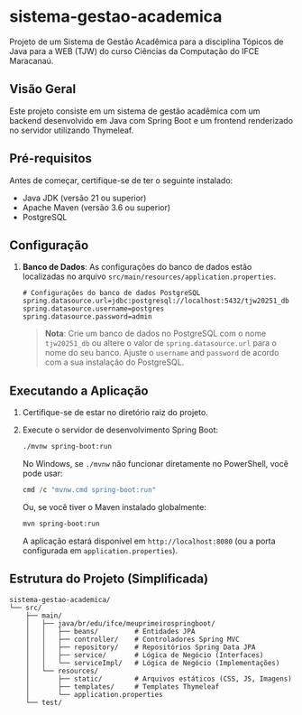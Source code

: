 # sistema-gestao-academica

Projeto de um Sistema de Gestão Acadêmica para a disciplina Tópicos de Java para a WEB (TJW) do curso Ciências da Computação do IFCE Maracanaú.

## Visão Geral

Este projeto consiste em um sistema de gestão acadêmica com um backend desenvolvido em Java com Spring Boot e um frontend renderizado no servidor utilizando Thymeleaf.

## Pré-requisitos

Antes de começar, certifique-se de ter o seguinte instalado:

* Java JDK (versão 21 ou superior)
* Apache Maven (versão 3.6 ou superior)
* PostgreSQL

## Configuração

1. **Banco de Dados**:
   As configurações do banco de dados estão localizadas no arquivo `src/main/resources/application.properties`.

   ```properties
   # Configurações do banco de dados PostgreSQL
   spring.datasource.url=jdbc:postgresql://localhost:5432/tjw20251_db
   spring.datasource.username=postgres
   spring.datasource.password=admin
   ```

   > **Nota**: Crie um banco de dados no PostgreSQL com o nome `tjw20251_db` ou altere o valor de `spring.datasource.url` para o nome do seu banco. Ajuste o `username` and `password` de acordo com a sua instalação do PostgreSQL.

## Executando a Aplicação

1. Certifique-se de estar no diretório raiz do projeto.

2. Execute o servidor de desenvolvimento Spring Boot:

   ```bash
   ./mvnw spring-boot:run
   ```

   No Windows, se `./mvnw` não funcionar diretamente no PowerShell, você pode usar:

   ```powershell
   cmd /c "mvnw.cmd spring-boot:run"
   ```

   Ou, se você tiver o Maven instalado globalmente:

   ```bash
   mvn spring-boot:run
   ```

   A aplicação estará disponível em `http://localhost:8080` (ou a porta configurada em `application.properties`).

## Estrutura do Projeto (Simplificada)

```text
sistema-gestao-academica/
└── src/
    ├── main/
    │   ├── java/br/edu/ifce/meuprimeirospringboot/
    │   │   ├── beans/         # Entidades JPA
    │   │   ├── controller/    # Controladores Spring MVC
    │   │   ├── repository/    # Repositórios Spring Data JPA
    │   │   ├── service/       # Lógica de Negócio (Interfaces)
    │   │   └── serviceImpl/   # Lógica de Negócio (Implementações)
    │   └── resources/
    │       ├── static/        # Arquivos estáticos (CSS, JS, Imagens)
    │       ├── templates/     # Templates Thymeleaf
    │       └── application.properties
    └── test/
```
